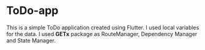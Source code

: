 # ToDo-app

This is a simple ToDo application created using Flutter. I used local variables for the data. I used **GETx** package as RouteManager, Dependency Manager and State Manager.
